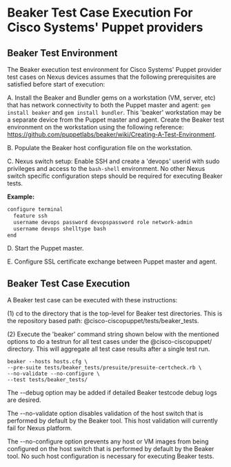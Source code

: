 # Beaker Test Case Execution For Cisco Systems' Puppet providers #

## Beaker Test Environment ##

The Beaker execution test environment for Cisco Systems' Puppet provider test cases on Nexus devices assumes that the following prerequisites are satisfied before start of execution:

A. Install the Beaker and Bundler gems on a workstation (VM, server, etc) that has network connectivity to both the Puppet master and agent: `gem install beaker` and `gem install bundler`. This 'beaker' workstation may be a separate device from the Puppet master and agent. Create the Beaker test environment on the workstation using the following reference: https://github.com/puppetlabs/beaker/wiki/Creating-A-Test-Environment. 

B. Populate the Beaker host configuration file on the workstation.

C. Nexus switch setup: Enable SSH and create a 'devops' userid with sudo privileges and access to the `bash-shell` environment. No other Nexus switch specific configuration steps should be required for executing Beaker tests.

**Example:**

```bash
configure terminal
  feature ssh
  username devops password devopspassword role network-admin
  username devops shelltype bash
end
```

D. Start the Puppet master.

E. Configure SSL certificate exchange between Puppet master and agent.

## Beaker Test Case Execution ##

A Beaker test case can be executed with these instructions:

(1) cd to the directory that is the top-level for Beaker test directories. This is the repository based path: @cisco-ciscopuppet/tests/beaker_tests.

(2) Execute the 'beaker' command string shown below with the mentioned options to do a testrun for all test cases under the @cisco-ciscopuppet/ directory. This will aggregate all test case results after a single test run.

~~~
beaker --hosts hosts.cfg \
--pre-suite tests/beaker_tests/presuite/presuite-certcheck.rb \
--no-validate --no-configure \
--test tests/beaker_tests/
~~~

The --debug option may be added if detailed Beaker testcode debug logs are desired.

The --no-validate option disables validation of the host switch that is performed by default by the Beaker tool. This host validation will currently fail for Nexus platform.

The --no-configure option prevents any host or VM images from being configured on the host switch that is performed by default by the Beaker tool. No such host configuration is necessary for executing Beaker tests. 

 






